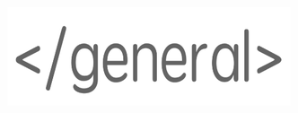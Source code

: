 <div align="center">
  <a href="https://github.com/andrewtavis/general"><img src="https://github.com/andrewtavis/general/blob/main/resources/general_logo_transparent.png" width="625" height="175"></a>
</div>
